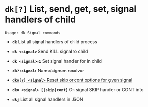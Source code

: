 <!-- TITLE: dk -->

#  **`dk[?]`** List, send, get, set, signal handlers of child


```text
Usage: dk Signal commands
```


- **`dk`** List all signal handlers of child process
- **`dk <signal>`** Send KILL signal to child
- **`dk <signal>=1`** Set signal handler for <signal> in child
- **`dk?<signal>`** Name/signum resolver

- [ **`dko[?] <signal>`** Reset skip or cont options for given signal](/options/d/dk/dko)

- **`dko <signal> [|skip|cont]`** On signal SKIP handler or CONT into
- **`dkj`** List all signal handlers in JSON

<p hidden>dk dk? dko dkj</p>
